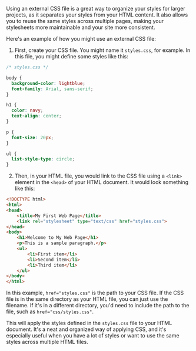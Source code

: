 Using an external CSS file is a great way to organize your styles for larger projects, as it separates your styles from your HTML content. It also allows you to reuse the same styles across multiple pages, making your stylesheets more maintainable and your site more consistent.

Here's an example of how you might use an external CSS file:

1. First, create your CSS file. You might name it `styles.css`, for example. In this file, you might define some styles like this:

```css
/* styles.css */

body {
  background-color: lightblue;
  font-family: Arial, sans-serif;
}

h1 {
  color: navy;
  text-align: center;
}

p {
  font-size: 20px;
}

ul {
  list-style-type: circle;
}
```

2. Then, in your HTML file, you would link to the CSS file using a `<link>` element in the `<head>` of your HTML document. It would look something like this:

```html
<!DOCTYPE html>
<html>
<head>
    <title>My First Web Page</title>
    <link rel="stylesheet" type="text/css" href="styles.css">
</head>
<body>
    <h1>Welcome to My Web Page</h1>
    <p>This is a sample paragraph.</p>
    <ul>
        <li>First item</li>
        <li>Second item</li>
        <li>Third item</li>
    </ul>
</body>
</html>
```

In this example, `href="styles.css"` is the path to your CSS file. If the CSS file is in the same directory as your HTML file, you can just use the filename. If it's in a different directory, you'd need to include the path to the file, such as `href="css/styles.css"`.

This will apply the styles defined in the `styles.css` file to your HTML document. It's a neat and organized way of applying CSS, and it's especially useful when you have a lot of styles or want to use the same styles across multiple HTML files.